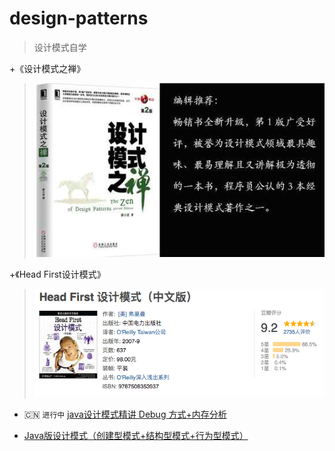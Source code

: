 # design-patterns
> 设计模式自学

+《设计模式之禅》
 > ![设计模式之禅](设计模式之禅.png)

+《Head First设计模式》
 > ![Head First设计模式](HeadFirst设计模式.png)

+ :cn: `进行中` [java设计模式精讲 Debug 方式+内存分析](https://coding.imooc.com/learn/list/270.html)

+ [Java版设计模式（创建型模式+结构型模式+行为型模式）](http://edu.51cto.com/course/10966.html)
